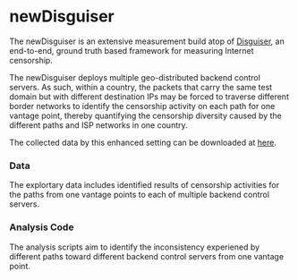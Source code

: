 # newDisguiser

The newDisguiser is an extensive measurement build atop of [Disguiser](https://github.com/e2ecensor/Disguiser_public), an end-to-end, ground truth based framework for measuring Internet censorship.

The newDisguiser deploys multiple geo-distributed backend control servers. As such, within a country, the packets that carry the same test domain but with different destination IPs may be forced to traverse different border networks to identify the censorship activity on each path for one vantage point, thereby quantifying the censorship diversity caused by the different paths and ISP networks in one country.

The collected data by this enhanced setting can be downloaded at [here](https://drive.google.com/drive/folders/1vZ7JuQsWQYIKkT8hxX-_qRldjnSuykQy).

### Data

The explortary data includes identified results of censorship activities for the paths from one vantage points to each of multiple backend control servers.

### Analysis Code

The analysis scripts aim to identify the inconsistency experiened by different paths toward different backend control servers from one vantage point.
